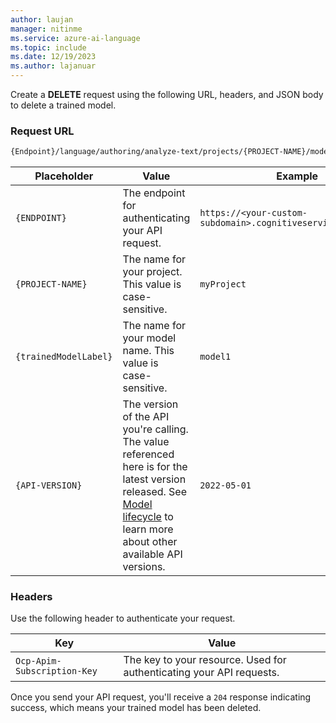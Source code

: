 ```yaml
---
author: laujan
manager: nitinme
ms.service: azure-ai-language
ms.topic: include
ms.date: 12/19/2023
ms.author: lajanuar
---
```


Create a **DELETE** request using the following URL, headers, and JSON body to delete a trained model.


### Request URL

```rest
{Endpoint}/language/authoring/analyze-text/projects/{PROJECT-NAME}/models/{trainedModelLabel}?api-version={API-VERSION}
```

|Placeholder  |Value  | Example |
|---------|---------|---------|
|`{ENDPOINT}`     | The endpoint for authenticating your API request.   | `https://<your-custom-subdomain>.cognitiveservices.azure.com` |
|`{PROJECT-NAME}`     | The name for your project. This value is case-sensitive.   | `myProject` |
|`{trainedModelLabel}`     | The name for your model name. This value is case-sensitive.   | `model1` |
|`{API-VERSION}`     | The version of the API you're calling. The value referenced here is for the latest version released. See [Model lifecycle](../../concepts/model-lifecycle.md) to learn more about other available API versions.  | `2022-05-01` |

### Headers

Use the following header to authenticate your request. 

|Key|Value|
|--|--|
|`Ocp-Apim-Subscription-Key`| The key to your resource. Used for authenticating your API requests.|


Once you send your API request, you'll receive a `204` response indicating success, which means your trained model has been deleted.
